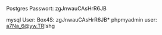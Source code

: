 Postgres Passwort: zgJnwauCAsHrR6JB

mysql User: Box4S: zgJnwauCAsHrR6JB*
phpmyadmin user: a7Na_6@yw.TR!shg  
